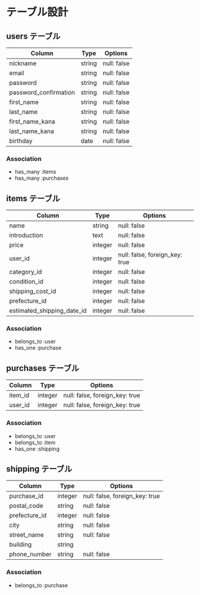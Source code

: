 # テーブル設計

## users テーブル

| Column                  | Type   | Options                 |
| ----------------------- | ------ | ----------------------- |
| nickname                | string | null: false             |
| email                   | string | null: false             |
| password                | string | null: false             |
| password_confirmation   | string | null: false             |
| first_name              | string | null: false             |
| last_name               | string | null: false             |
| first_name_kana         | string | null: false             |
| last_name_kana          | string | null: false             |
| birthday                | date   | null: false             | 

### Association

- has_many :items
- has_many :purchases


## items テーブル

| Column                     | Type    | Options                        |
| -------------------------- | ------  | ------------------------------ |
| name                       | string  | null: false                    |
| introduction               | text    | null: false                    |
| price                      | integer | null: false                    |
| user_id                    | integer | null: false, foreign_key: true |
| category_id                | integer | null: false                    | #active_hash
| condition_id               | integer | null: false                    | #active_hash
| shipping_cost_id           | integer | null: false                    | #active_hash
| prefecture_id              | integer | null: false                    | #active_hash
| estimated_shipping_date_id | integer | null: false                    | #active_hash

### Association

- belongs_to :user
- has_one :purchase


## purchases テーブル

| Column                  | Type    | Options                        |
| ----------------------- | ------  | ------------------------------ |
| item_id                 | integer | null: false, foreign_key: true |
| user_id                 | integer | null: false, foreign_key: true |

### Association

- belongs_to :user
- belongs_to :item
- has_one :shipping


## shipping テーブル

| Column                  | Type    | Options                        |
| ----------------------- | ------  | ------------------------------ |
| purchase_id             | integer | null: false, foreign_key: true |
| postal_code             | string  | null: false                    | #ハイフンをつける可能性があるためStringを使用
| prefecture_id           | integer | null: false                    | #active_hash
| city                    | string  | null: false                    | 
| street_name             | string  | null: false                    |
| building                | string  |                                | 
| phone_number            | string  | null: false                    | 


### Association

- belongs_to :purchase